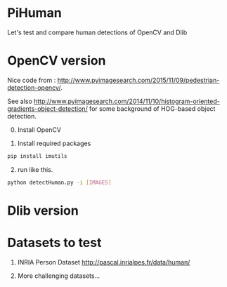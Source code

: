 # PiHuman

Let's test and compare human detections of OpenCV and Dlib

# OpenCV version

Nice code from : http://www.pyimagesearch.com/2015/11/09/pedestrian-detection-opencv/.

See also http://www.pyimagesearch.com/2014/11/10/histogram-oriented-gradients-object-detection/ for some background of HOG-based object detection.

0. Install OpenCV

1. Install required packages 
  ```bash
  pip install imutils
  ```

2. run like this.
  ```bash
  python detectHuman.py -i [IMAGES]
  ```


# Dlib version


# Datasets to test 

1. INRIA Person Dataset
http://pascal.inrialpes.fr/data/human/

2. More challenging datasets...
